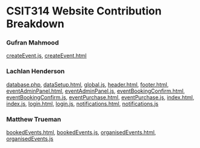 # CSIT314 Website Contribution Breakdown
### Gufran Mahmood
[createEvent.js](https://github.com/SlushyRH/CSIT314-Project/blob/main/assets/js/createEvent.js),
[createEvent.html](https://github.com/SlushyRH/CSIT314-Project/blob/main/createEvent.html)

### Lachlan Henderson
[database.php](https://github.com/SlushyRH/CSIT314-Project/blob/main/api/database.php),
[dataSetup.html](https://github.com/SlushyRH/CSIT314-Project/blob/main/setup/dataSetup.html),
[global.js](https://github.com/SlushyRH/CSIT314-Project/blob/main/assets/js/global.js),
[header.html](https://github.com/SlushyRH/CSIT314-Project/blob/main/assets/components/header.html),
[footer.html](https://github.com/SlushyRH/CSIT314-Project/blob/main/assets/components/footer.html),
[eventAdminPanel.html](https://github.com/SlushyRH/CSIT314-Project/blob/main/eventAdminPanel.html),
[eventAdminPanel.js](https://github.com/SlushyRH/CSIT314-Project/blob/main/assets/js/eventAdminPanel.js),
[eventBookingConfirm.html](https://github.com/SlushyRH/CSIT314-Project/blob/main/eventBookingConfirm.html),
[eventBookingConfirm.js](https://github.com/SlushyRH/CSIT314-Project/blob/main/assets/js/eventBookingConfirm.js),
[eventPurchase.html](https://github.com/SlushyRH/CSIT314-Project/blob/main/eventPurchase.html),
[eventPurchase.js](https://github.com/SlushyRH/CSIT314-Project/blob/main/assets/js/eventPurchase.js),
[index.html](https://github.com/SlushyRH/CSIT314-Project/blob/main/index.html),
[index.js](https://github.com/SlushyRH/CSIT314-Project/blob/main/assets/js/index.js),
[login.html](https://github.com/SlushyRH/CSIT314-Project/blob/main/login.html),
[login.js](https://github.com/SlushyRH/CSIT314-Project/blob/main/assets/js/login.js),
[notifications.html](https://github.com/SlushyRH/CSIT314-Project/blob/main/notifications.html),
[notifications.js](https://github.com/SlushyRH/CSIT314-Project/blob/main/assets/js/notifications.js)

### Matthew Trueman
[bookedEvents.html](https://github.com/SlushyRH/CSIT314-Project/blob/main/bookedEvents.html),
[bookedEvents.js](https://github.com/SlushyRH/CSIT314-Project/blob/main/assets/js/bookedEvents.js),
[organisedEvents.html](https://github.com/SlushyRH/CSIT314-Project/blob/main/organisedEvents.html),
[organisedEvents.js](https://github.com/SlushyRH/CSIT314-Project/blob/main/assets/js/organisedEvents.js)
